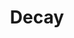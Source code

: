 ---
title: Decay
summary: A 3D multiplayer survival game 
status: In-Progress
# content: This is one of the sites containing information about a project I have worked on or am working on.
headImage: /img/decay/decay-game-screenshot.png
---